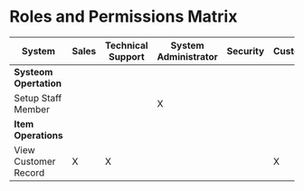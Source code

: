 # Roles and Permissions Matrix

| System                 | Sales | Technical Support | System Administrator | Security | Customers |
| ---------------------- | ----- | ----------------- | -------------------- | -------- | ----------|
| **Systeom Opertation** |       |                   |                      |          |           |
| Setup Staff Member     |       |                   |           X          |          |           |
| **Item Operations**    |       |                   |                      |          |           |
| View Customer Record   |   X   |        X          |                      |          |     X     |

